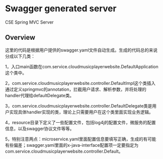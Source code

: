 # Swagger generated server

CSE Spring MVC Server


## Overview
这里的代码是根据用户提供的swagger.yaml文件自动生成。生成的代码总的来说分成以下几类：

1，入口main函数在com.service.cloudmusicplayerwebsite.DefaultApplication这个类中。

2，com.service.cloudmusicplayerwebsite.controller.DefaultImpl这个类插入通过定义springmvc的annotation，拦截用户请求、解析参数，并将处理的handler代理给defaultDelegate类。

3，com.service.cloudmusicplayerwebsite.controller.DefaultDelegate类是用户实现具体handler实现的类，理论上只需要用户在这个类里面实现业务逻辑。


4，resource目录下定义了一些配置文件，包括log4j的配置文件，微服务的配置信息，以及swagger协议文件等等。

5，特别注意两点：microservice.yaml里面配置信息要填写正确，生成的有可能有些偏差；swagger.yaml里面的x-java-interface配置项一定要指定为com.service.cloudmusicplayerwebsite.controller.Default。
